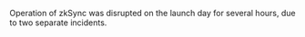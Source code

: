 Operation of zkSync was disrupted on the launch day for several hours, due to two separate incidents.

